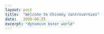 ```yaml
---
layout: post
title:  "Welcome to Chinmoy controversies"
date:   2020-06-25
excerpt: "dynamism outer world"
---
```

